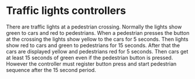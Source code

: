 # Traffic lights controllers
There are traffic lights at a pedestrian crossing. Normally the lights show green to cars and red to pedestrians.
When a pedestrian presses the button at the crossing the lights show yellow to the cars for 5 seconds. Then lights show red to cars and green to pedestrians for 15 seconds. After that the cars are displayed yellow and pedestrians red for 5 seconds. Then cars get at least 15 seconds of green even if the pedestrian button is pressed. However the controller must register button press and start pedestrian sequence after the 15 second period.
